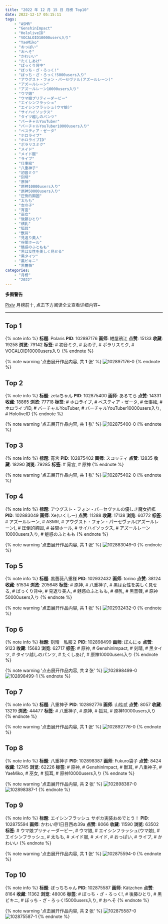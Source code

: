 ```yaml
---
title: "2022 年 12 月 15 日 月榜 Top10"
date: 2022-12-17 05:15:11
tags:
    - "ASMR"
    - "GenshinImpact"
    - "HololiveID"
    - "VOCALOID10000users入り"
    - "YaeMiko"
    - "おっぱい"
    - "おへそ"
    - "かわいい"
    - "たくしあげ"
    - "ぱっくり背中"
    - "ぼっち・ざ・ろっく!"
    - "ぼっち・ざ・ろっく!5000users入り"
    - "アウグスト・フォン・パーセヴァル(アズールレーン)"
    - "アズールレーン"
    - "アズールレーン10000users入り"
    - "ウマ娘"
    - "ウマ娘プリティーダービー"
    - "エイシンフラッシュ"
    - "エイシンフラッシュ(ウマ娘)"
    - "サイハイソックス"
    - "タイツ越しのパンツ"
    - "バーチャルYouTuber"
    - "バーチャルYouTuber10000users入り"
    - "ベスティア・ゼータ"
    - "ホロライブ"
    - "ホロライブID"
    - "ポラリスミク"
    - "メイド"
    - "メイド服"
    - "ライブ"
    - "仕事絵"
    - "八重神子"
    - "初音ミク"
    - "刻晴"
    - "原神"
    - "原神10000users入り"
    - "原神50000users入り"
    - "圧倒的胸囲"
    - "太もも"
    - "女の子"
    - "宵宮"
    - "巫女"
    - "後藤ひとり"
    - "横乳"
    - "狐耳"
    - "獸耳"
    - "見返り美人"
    - "谷間ホール"
    - "魅惑のふともも"
    - "黒は女性を美しく見せる"
    - "黒タイツ"
    - "黒ビキニ"
    - "黒薔薇"
categories:
    - "月榜"
    - "2022"
---
```


<i class="fa fa-triangle-exclamation"></i>**多图警告**<i class="fa fa-triangle-exclamation"></i>

[Pixiv](https://www.pixiv.net/) 月榜前十, 点击下方阅读全文查看详细内容~

<!-- more -->

---

## Top 1

{% note info %}
**标题**: Polaris
**PID**: 102897176 **画师**: 紺屋鴉江
**点赞**: 15133 **收藏**: 19258 **浏览**: 79142
**标签**: # 初音ミク, # 女の子, # ポラリスミク, # VOCALOID10000users入り
{% endnote %}

{% note warning '点击展开作品内容, 共 **1** 张' %}
![102897176-0](https://i.pixiv.re/img-original/img/2022/11/18/21/16/27/102897176_p0.jpg)
{% endnote %}

## Top 2

{% note info %}
**标题**: zetaちゃん
**PID**: 102875400 **画师**: あるてら
**点赞**: 14331 **收藏**: 18865 **浏览**: 77718
**标签**: # ホロライブ, # ベスティア・ゼータ, # 仕事絵, # ホロライブID, # バーチャルYouTuber, # バーチャルYouTuber10000users入り, # HololiveID
{% endnote %}

{% note warning '点击展开作品内容, 共 **1** 张' %}
![102875400-0](https://i.pixiv.re/img-original/img/2022/11/18/00/00/10/102875400_p0.png)
{% endnote %}

## Top 3

{% note info %}
**标题**: 宵宮
**PID**: 102875402 **画师**: スコッティ
**点赞**: 12835 **收藏**: 18290 **浏览**: 79285
**标签**: # 宵宮, # 原神
{% endnote %}

{% note warning '点击展开作品内容, 共 **1** 张' %}
![102875402-0](https://i.pixiv.re/img-original/img/2022/11/18/00/00/10/102875402_p0.jpg)
{% endnote %}

## Top 4

{% note info %}
**标题**: アウグスト・フォン・パーセヴァルの優しき魔女折檻
**PID**: 102883049 **画师**: Xe(いくしー)
**点赞**: 11288 **收藏**: 17138 **浏览**: 60772
**标签**: # アズールレーン, # ASMR, # アウグスト・フォン・パーセヴァル(アズールレーン), # 圧倒的胸囲, # 谷間ホール, # サイハイソックス, # アズールレーン10000users入り, # 魅惑のふともも
{% endnote %}

{% note warning '点击展开作品内容, 共 **1** 张' %}
![102883049-0](https://i.pixiv.re/img-original/img/2022/11/18/09/46/00/102883049_p0.jpg)
{% endnote %}

## Top 5

{% note info %}
**标题**: 黒薔薇八重様
**PID**: 102932432 **画师**: torino
**点赞**: 38124 **收藏**: 51534 **浏览**: 205648
**标签**: # 原神, # 八重神子, # 黒は女性を美しく見せる, # ぱっくり背中, # 見返り美人, # 魅惑のふともも, # 横乳, # 黒薔薇, # 原神50000users入り
{% endnote %}

{% note warning '点击展开作品内容, 共 **1** 张' %}
![102932432-0](https://i.pixiv.re/img-original/img/2022/11/20/00/00/11/102932432_p0.jpg)
{% endnote %}

## Top 6

{% note info %}
**标题**: 刻晴　私服２
**PID**: 102898499 **画师**: ぽんにゅ
**点赞**: 9123 **收藏**: 15683 **浏览**: 62717
**标签**: # 原神, # GenshinImpact, # 刻晴, # 黒タイツ, # タイツ越しのパンツ, # たくしあげ, # 原神10000users入り
{% endnote %}

{% note warning '点击展开作品内容, 共 **2** 张' %}
![102898499-0](https://i.pixiv.re/img-original/img/2022/11/18/22/00/03/102898499_p0.jpg)
![102898499-1](https://i.pixiv.re/img-original/img/2022/11/18/22/00/03/102898499_p1.jpg)
{% endnote %}

## Top 7

{% note info %}
**标题**: 八重神子
**PID**: 102892776 **画师**: 山桂贰
**点赞**: 8057 **收藏**: 13219 **浏览**: 44477
**标签**: # 八重神子, # 原神, # 狐耳, # 原神10000users入り
{% endnote %}

{% note warning '点击展开作品内容, 共 **1** 张' %}
![102892776-0](https://i.pixiv.re/img-original/img/2022/11/18/18/37/26/102892776_p0.jpg)
{% endnote %}

## Top 8

{% note info %}
**标题**: 八重神子
**PID**: 102898387 **画师**: Fukuro袋子
**点赞**: 8424 **收藏**: 12745 **浏览**: 62226
**标签**: # 原神, # GenshinImpact, # 獸耳, # 八重神子, # YaeMiko, # 巫女, # 狐耳, # 原神10000users入り
{% endnote %}

{% note warning '点击展开作品内容, 共 **2** 张' %}
![102898387-0](https://i.pixiv.re/img-original/img/2022/11/18/21/56/58/102898387_p0.jpg)
![102898387-1](https://i.pixiv.re/img-original/img/2022/11/18/21/56/58/102898387_p1.jpg)
{% endnote %}

## Top 9

{% note info %}
**标题**: エイシンフラッシュ サポカ実装おめでとう！
**PID**: 102875594 **画师**: かわい@1日目西め39a
**点赞**: 8066 **收藏**: 11590 **浏览**: 63502
**标签**: # ウマ娘プリティーダービー, # ウマ娘, # エイシンフラッシュ(ウマ娘), # エイシンフラッシュ, # 太もも, # メイド服, # メイド, # おっぱい, # ライブ, # かわいい
{% endnote %}

{% note warning '点击展开作品内容, 共 **1** 张' %}
![102875594-0](https://i.pixiv.re/img-original/img/2022/11/18/00/01/17/102875594_p0.jpg)
{% endnote %}

## Top 10

{% note info %}
**标题**: ぼっちちゃん
**PID**: 102875587 **画师**: Kätzchen
**点赞**: 8164 **收藏**: 11362 **浏览**: 48006
**标签**: # ぼっち・ざ・ろっく!, # 後藤ひとり, # 黒ビキニ, # ぼっち・ざ・ろっく!5000users入り, # おへそ
{% endnote %}

{% note warning '点击展开作品内容, 共 **2** 张' %}
![102875587-0](https://i.pixiv.re/img-original/img/2022/11/22/23/22/34/102875587_p0.png)
![102875587-1](https://i.pixiv.re/img-original/img/2022/11/22/23/22/34/102875587_p1.png)
{% endnote %}
